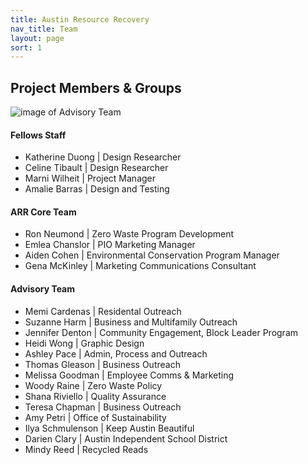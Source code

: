 ```yaml
---
title: Austin Resource Recovery
nav_title: Team
layout: page
sort: 1
---
```


## Project Members & Groups

![image of Advisory Team](https://github.com/cityofaustin/dti-resource-recovery/blob/master/images/advisory_kickoff_teamshot.JPG?raw=true)

#### Fellows Staff

* Katherine Duong \| Design Researcher
* Celine Tibault \| Design Researcher
* Marni Wilheit \| Project Manager
* Amalie Barras \| Design and Testing

#### ARR Core Team

* Ron Neumond \| Zero Waste Program Development
* Emlea Chanslor \| PIO Marketing Manager
* Aiden Cohen \| Environmental Conservation Program Manager
* Gena McKinley \| Marketing Communications Consultant

#### Advisory Team

* Memi Cardenas \| Residental Outreach
* Suzanne Harm \| Business and Multifamily Outreach
* Jennifer Denton \| Community Engagement, Block Leader Program
* Heidi Wong \| Graphic Design
* Ashley Pace \| Admin, Process and Outreach
* Thomas Gleason \| Business Outreach
* Melissa Goodman \| Employee Comms & Marketing
* Woody Raine \| Zero Waste Policy
* Shana Riviello \| Quality Assurance
* Teresa Chapman \| Business Outreach
* Amy Petri \| Office of Sustainability
* Ilya Schmulenson \| Keep Austin Beautiful 
* Darien Clary \| Austin Independent School District
* Mindy Reed \| Recycled Reads
